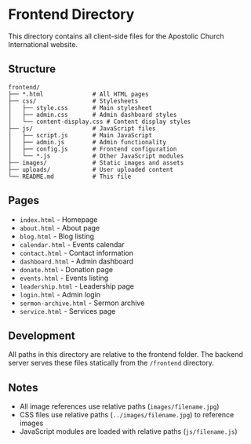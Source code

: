 # Frontend Directory

This directory contains all client-side files for the Apostolic Church International website.

## Structure

```
frontend/
├── *.html              # All HTML pages
├── css/                # Stylesheets
│   ├── style.css       # Main stylesheet
│   ├── admin.css       # Admin dashboard styles
│   └── content-display.css # Content display styles
├── js/                 # JavaScript files
│   ├── script.js       # Main JavaScript
│   ├── admin.js        # Admin functionality
│   ├── config.js       # Frontend configuration
│   └── *.js            # Other JavaScript modules
├── images/             # Static images and assets
├── uploads/            # User uploaded content
└── README.md           # This file
```

## Pages

- `index.html` - Homepage
- `about.html` - About page
- `blog.html` - Blog listing
- `calendar.html` - Events calendar
- `contact.html` - Contact information
- `dashboard.html` - Admin dashboard
- `donate.html` - Donation page
- `events.html` - Events listing
- `leadership.html` - Leadership page
- `login.html` - Admin login
- `sermon-archive.html` - Sermon archive
- `service.html` - Services page

## Development

All paths in this directory are relative to the frontend folder. The backend server serves these files statically from the `/frontend` directory.

## Notes

- All image references use relative paths (`images/filename.jpg`)
- CSS files use relative paths (`../images/filename.jpg`) to reference images
- JavaScript modules are loaded with relative paths (`js/filename.js`)
